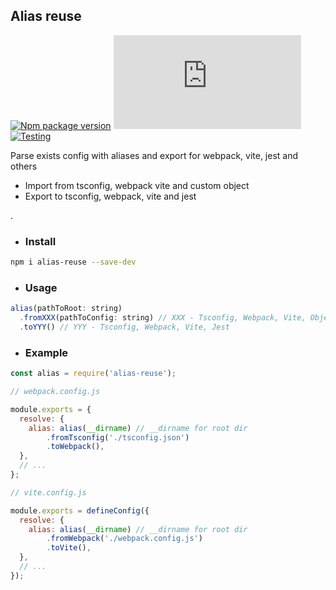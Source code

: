 ## Alias reuse
[![Npm package version](https://badgen.net/npm/v/alias-reuse)](https://npmjs.com/package/alias-reuse)
[![Small size](https://badge-size.herokuapp.com/neki-dev/alias-reuse/master/index.js)](https://github.com/neki-dev/alias-reuse/blob/master/index.js)
[![Testing](https://github.com/neki-dev/alias-reuse/actions/workflows/test.yml/badge.svg)](https://github.com/neki-dev/alias-reuse/actions/workflows/test.yml)

Parse exists config with aliases and export for webpack, vite, jest and others

* Import from tsconfig, webpack vite and custom object
* Export to tsconfig, webpack, vite and jest

.

* ### Install

```sh
npm i alias-reuse --save-dev
```

* ### Usage

```js
alias(pathToRoot: string)
  .fromXXX(pathToConfig: string) // XXX - Tsconfig, Webpack, Vite, Object
  .toYYY() // YYY - Tsconfig, Webpack, Vite, Jest
```

* ### Example

```js
const alias = require('alias-reuse');

// webpack.config.js

module.exports = {
  resolve: {
    alias: alias(__dirname) // __dirname for root dir
        .fromTsconfig('./tsconfig.json')
        .toWebpack(),
  },
  // ...
};

// vite.config.js

module.exports = defineConfig({
  resolve: {
    alias: alias(__dirname) // __dirname for root dir
        .fromWebpack('./webpack.config.js')
        .toVite(),
  },
  // ...
});
```
